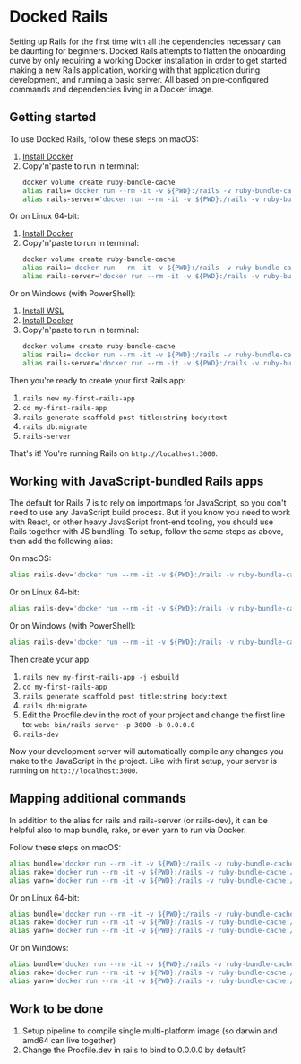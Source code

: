 # Docked Rails

Setting up Rails for the first time with all the dependencies necessary can be daunting for beginners. Docked Rails attempts to flatten the onboarding curve by only requiring a working Docker installation in order to get started making a new Rails application, working with that application during development, and running a basic server. All based on pre-configured commands and dependencies living in a Docker image.

## Getting started

To use Docked Rails, follow these steps on macOS:

1. [Install Docker](https://www.docker.com/products/docker-desktop/)
1. Copy'n'paste to run in terminal: 
   ```bash
   docker volume create ruby-bundle-cache
   alias rails='docker run --rm -it -v ${PWD}:/rails -v ruby-bundle-cache:/bundle ghcr.io/rails/cli:latest'
   alias rails-server='docker run --rm -it -v ${PWD}:/rails -v ruby-bundle-cache:/bundle -p 3000:3000 ghcr.io/rails/cli:latest server -b 0.0.0.0'
   ```

Or on Linux 64-bit:

1. [Install Docker](https://www.docker.com/products/docker-desktop/)
1. Copy'n'paste to run in terminal: 
   ```bash
   docker volume create ruby-bundle-cache
   alias rails='docker run --rm -it -v ${PWD}:/rails -v ruby-bundle-cache:/bundle ghcr.io/rails/cli-amd64:latest'
   alias rails-server='docker run --rm -it -v ${PWD}:/rails -v ruby-bundle-cache:/bundle -p 3000:3000 ghcr.io/rails/cli-amd64:latest server -b 0.0.0.0'
   ```

Or on Windows (with PowerShell):

1. [Install WSL](https://learn.microsoft.com/en-us/windows/wsl/install)
1. [Install Docker](https://www.docker.com/products/docker-desktop/)
1. Copy'n'paste to run in terminal: 
   ```bash
   docker volume create ruby-bundle-cache
   alias rails='docker run --rm -it -v ${PWD}:/rails -v ruby-bundle-cache:/bundle ghcr.io/rails/cli-amd64:latest'
   alias rails-server='docker run --rm -it -v ${PWD}:/rails -v ruby-bundle-cache:/bundle -p 3000:3000 ghcr.io/rails/cli-amd64:latest server -b 0.0.0.0'
   ```

Then you're ready to create your first Rails app:

1. `rails new my-first-rails-app`
1. `cd my-first-rails-app`
1. `rails generate scaffold post title:string body:text`
1. `rails db:migrate`
1. `rails-server`

That's it! You're running Rails on `http://localhost:3000`.

## Working with JavaScript-bundled Rails apps

The default for Rails 7 is to rely on importmaps for JavaScript, so you don't need to use any JavaScript build process. But if you know you need to work with React, or other heavy JavaScript front-end tooling, you should use Rails together with JS bundling. To setup, follow the same steps as above, then add the following alias:

On macOS:

```bash
alias rails-dev='docker run --rm -it -v ${PWD}:/rails -v ruby-bundle-cache:/bundle -p 3000:3000 --entrypoint bin/dev ghcr.io/rails/cli:latest'
```

Or on Linux 64-bit:

```bash
alias rails-dev='docker run --rm -it -v ${PWD}:/rails -v ruby-bundle-cache:/bundle -p 3000:3000 --entrypoint bin/dev ghcr.io/rails/cli-amd64:latest'
```

Or on Windows (with PowerShell):

```bash
alias rails-dev='docker run --rm -it -v ${PWD}:/rails -v ruby-bundle-cache:/bundle -p 3000:3000 --entrypoint bin/dev ghcr.io/rails/cli-amd64:latest'
```

Then create your app:

1. `rails new my-first-rails-app -j esbuild`
1. `cd my-first-rails-app`
1. `rails generate scaffold post title:string body:text`
1. `rails db:migrate`
1. Edit the Procfile.dev in the root of your project and change the first line to: `web: bin/rails server -p 3000 -b 0.0.0.0`
1. `rails-dev`

Now your development server will automatically compile any changes you make to the JavaScript in the project. Like with first setup, your server is running on `http://localhost:3000`.

## Mapping additional commands

In addition to the alias for rails and rails-server (or rails-dev), it can be helpful also to map bundle, rake, or even yarn to run via Docker.

Follow these steps on macOS:

```bash
alias bundle='docker run --rm -it -v ${PWD}:/rails -v ruby-bundle-cache:/bundle --entrypoint bundle ghcr.io/rails/cli:latest'
alias rake='docker run --rm -it -v ${PWD}:/rails -v ruby-bundle-cache:/bundle --entrypoint rake ghcr.io/rails/cli:latest'
alias yarn='docker run --rm -it -v ${PWD}:/rails -v ruby-bundle-cache:/bundle --entrypoint yarn ghcr.io/rails/cli:latest'
```

Or on Linux 64-bit:

```bash
alias bundle='docker run --rm -it -v ${PWD}:/rails -v ruby-bundle-cache:/bundle --entrypoint bundle ghcr.io/rails/cli-amd64:latest'
alias rake='docker run --rm -it -v ${PWD}:/rails -v ruby-bundle-cache:/bundle --entrypoint rake ghcr.io/rails/cli-amd64:latest'
alias yarn='docker run --rm -it -v ${PWD}:/rails -v ruby-bundle-cache:/bundle --entrypoint yarn ghcr.io/rails/cli-amd64:latest'
```

Or on Windows:

```bash
alias bundle='docker run --rm -it -v ${PWD}:/rails -v ruby-bundle-cache:/bundle --entrypoint bundle ghcr.io/rails/cli-amd64:latest'
alias rake='docker run --rm -it -v ${PWD}:/rails -v ruby-bundle-cache:/bundle --entrypoint rake ghcr.io/rails/cli-amd64:latest'
alias yarn='docker run --rm -it -v ${PWD}:/rails -v ruby-bundle-cache:/bundle --entrypoint yarn ghcr.io/rails/cli-amd64:latest'
```


## Work to be done

1. Setup pipeline to compile single multi-platform image (so darwin and amd64 can live together)
1. Change the Procfile.dev in rails to bind to 0.0.0.0 by default?
